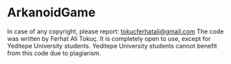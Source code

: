 # ArkanoidGame
In case of any copyright, please report: tokucferhatali@gmail.com
The code was written by Ferhat Ali Tokuç.
It is completely open to use, except for Yeditepe University students. 
Yeditepe University students cannot benefit from this code due to plagiarism.
